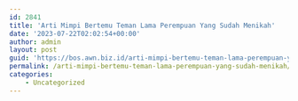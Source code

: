 ```yaml
---
id: 2841
title: 'Arti Mimpi Bertemu Teman Lama Perempuan Yang Sudah Menikah'
date: '2023-07-22T02:02:54+00:00'
author: admin
layout: post
guid: 'https://bos.awn.biz.id/arti-mimpi-bertemu-teman-lama-perempuan-yang-sudah-menikah/'
permalink: /arti-mimpi-bertemu-teman-lama-perempuan-yang-sudah-menikah/
categories:
    - Uncategorized
---
```


